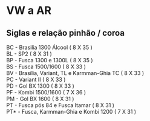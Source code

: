 # VW a AR

## Siglas e relação pinhão / coroa

BC - Brasilia 1300 Álcool ( 8 X 35 )  
BL - SP2 ( 8 X 31 )  
BP - Fusca 1300 e 1300L ( 8 X 35 )  
BS - Fusca 1500/1600 ( 8 X 33 )  
BV - Brasília, Variant, TL e Karmman-Ghia TC ( 8 X 33 )  
PC - Variant II ( 8 X 33 )  
PD - Gol BX 1300 ( 8 X 33 )  
PF - Kombi 1500/1600 ( 7 X 36 )  
PM - Gol BX 1600 ( 8 X 31 )  
PT - Fusca pós 84 e Fusca Itamar ( 8 X 31 )  
PT\* - Fusca, Karmman-Ghia e Kombi 1200 ( 7 X 31 )  
